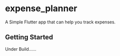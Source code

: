# expense_planner

A Simple Flutter app that can help you track expenses.

## Getting Started
Under Build......
